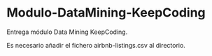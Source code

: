 # Modulo-DataMining-KeepCoding

Entrega módulo Data Mining KeepCoding.

Es necesario añadir el fichero airbnb-listings.csv al directorio.

